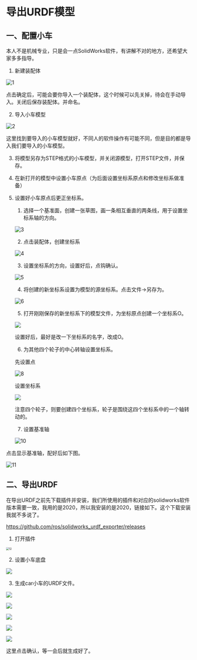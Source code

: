 # 导出URDF模型

## 一、配置小车

本人不是机械专业，只是会一点SolidWorks软件，有讲解不对的地方，还希望大家多多指导。

1. 新建装配体

![1](img\1.png)

点击确定后，可能会要你导入一个装配体，这个时候可以先关掉，待会在手动导入。关闭后保存装配体。并命名。

2. 导入小车模型

![2](img\2.png)

这里找到要导入的小车模型就好，不同人的软件操作有可能不同，但是目的都是导入我们要导入的小车模型。

3. 将模型另存为STEP格式的小车模型，并关闭源模型，打开STEP文件，并保存。

4. 在新打开的模型中设置小车原点（为后面设置坐标系原点和修改坐标系做准备）

5. 设置好小车原点后更正坐标系。

   1. 选择一个基准面，创建一张草图，画一条相互垂直的两条线，用于设置坐标系轴的方向。

   ![3](img\3.png)

   2. 点击装配体，创建坐标系

   ![4](img\4.png)

   3. 设置坐标系的方向，设置好后，点钩确认。

   ![5](img\5.png)

   4. 将创建的新坐标系设置为模型的源坐标系。点击文件->另存为。

   ![6](img\6.png)

   5. 打开刚刚保存的新坐标系下的模型文件，为坐标原点创建一个坐标系O。

   ![](img\7.png)

   设置好后，最好是改一下坐标系的名字，改成O。

   6. 为其他四个轮子的中心转轴设置坐标系。

   先设置点

   ![8](img\8.png)

   设置坐标系

   ![](img\9.png)

   注意四个轮子，则要创建四个坐标系，轮子是围绕这四个坐标系中的一个轴转动的。

   7. 设置基准轴

   ![10](img\10.png)

点击显示基准轴，配好后如下图。

![11](img\11.png)

## 二、导出URDF

在导出URDF之前先下载插件并安装，我们所使用的插件和对应的solidworks软件版本需要一致，我用的是2020，所以我安装的是2020，链接如下。这个下载安装我就不多说了。

https://github.com/ros/solidworks_urdf_exporter/releases

1. 打开插件

<img src="img\12.png" alt="12" style="zoom:50%;" />

2. 设置小车底盘

![](img\13.png)

3. 生成car小车的URDF文件。

![](img\15.png)

![](img\16.png)

![](img\17.png)

![](img\18.png)

![](img\19.png)

这里点击确认，等一会后就生成好了。
